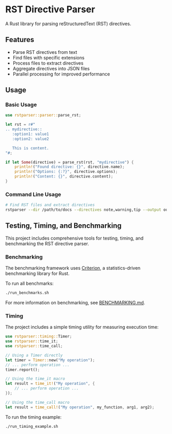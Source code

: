 # RST Directive Parser

A Rust library for parsing reStructuredText (RST) directives.

## Features

- Parse RST directives from text
- Find files with specific extensions
- Process files to extract directives
- Aggregate directives into JSON files
- Parallel processing for improved performance

## Usage

### Basic Usage

```rust
use rstparser::parser::parse_rst;

let rst = r#"
.. mydirective::
   :option1: value1
   :option2: value2

   This is content.
"#;

if let Some(directive) = parse_rst(rst, "mydirective") {
    println!("Found directive: {}", directive.name);
    println!("Options: {:?}", directive.options);
    println!("Content: {}", directive.content);
}
```

### Command Line Usage

```bash
# Find RST files and extract directives
rstparser --dir /path/to/docs --directives note,warning,tip --output output_dir
```

## Testing, Timing, and Benchmarking

This project includes comprehensive tools for testing, timing, and benchmarking the RST directive parser.

### Benchmarking

The benchmarking framework uses [Criterion](https://github.com/bheisler/criterion.rs), a statistics-driven benchmarking library for Rust.

To run all benchmarks:

```bash
./run_benchmarks.sh
```

For more information on benchmarking, see [BENCHMARKING.md](BENCHMARKING.md).

### Timing

The project includes a simple timing utility for measuring execution time:

```rust
use rstparser::timing::Timer;
use rstparser::time_it;
use rstparser::time_call;

// Using a Timer directly
let timer = Timer::new("My operation");
// ... perform operation ...
timer.report();

// Using the time_it macro
let result = time_it!("My operation", {
    // ... perform operation ...
});

// Using the time_call macro
let result = time_call!("My operation", my_function, arg1, arg2);
```

To run the timing example:

```bash
./run_timing_example.sh
```

